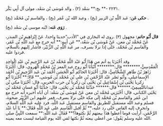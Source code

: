 ٢٢٣١ -** بخ:** سَعْد (٢) ، والد مُوسَى بْن سَعْد، مولى آل أَبِي بَكْر.

**حكى عَن:** عَبد اللَّهِ بْن الزبير (بخ) ، وعبد الله بْن عُمَر (بخ) ، والقاسم بْن مُحَمَّد (بخ) .

**رَوَى عَنه:** ابْنه موسى بْن سَعْد (بخ) .

**قال أَبُو حاتم:** مجهول (٣) .روى له البخاري في "الأدب"حديثا واحدا، عَنْ إِبْرَاهِيم بْن المنذر، عَنْ مُحَمَّد بْن معن، عَنْ مُوسَى بْن سَعْد،** عَن أَبِيهِ:** أنه خرج مع عَبد اللَّهِ بْن عُمَر، والقاسم بْن مُحَمَّد، حَتَّى إذا نزلا بسرف، مر عَبد اللَّهِ بْن الزُّبَيْر، فأشار إليهم بالسلام، فردوا عليه.

وقد أَخْبَرَنَا بِهِ أتم من هَذَا أَبُو عَبْد اللَّهِ مُحَمَّد بْنُ عَبد الرَّحِيمِ بْنِ عَبْدِ الْوَاحِدِ الْمَقْدِسِيُّ،******** قال:******** أَنْبَأَنَا أَبُو روح عبد المعز بْنُ مُحَمَّدٍ الْهَروي، قال: أَخْبَرَنَا زَاهِرُ بْنُ طَاهِرٍ الشَّحَّامِيُّ، قال: أَخْبَرَنَا الحاكم أَبُو الْحَسَن أَحْمَد بْن عَبد الرَّحِيمِ بْن أَحْمَد الإِسماعيلي، وأَبُو نَصْر عَبْد الرَّحْمَنِ بْن علي بْن مُحَمَّد بْن مُوسَى،** قَالا:** أَخْبَرَنَا أَبُو زكريا يَحْيَى بْن إِسْمَاعِيل بْن يَحْيَى بْن زكريا بْن حرب الحربي، قال: أَخْبَرَنَا مكي بْن عبدانالتَّمِيمِيّ،****** قال:****** حَدَّثَنَا مُحَمَّد بْن يَحْيَى، قال: حَدَّثَنَا أَبُو غسان مُحَمَّد بْن يَحْيَى الكناني، قال: أَخْبَرَنِي مُحَمَّد بْن معن عَنْ مُوسَى بْن سَعْد: أن أباه أخبره أنه خرج مع ابن عُمَر والقاسم بْن مُحَمَّد إِلَى مكة حَتَّى نزلا بسرف، فمر عليهم ابن الزُّبَيْر ضحوة، فسلم وعبد الله مستقبل للطريق والقاسم مستقبل عَبد اللَّهِ، فرد عليه عَبد اللَّهِ السلام، وانحرف إليه القاس حَتَّى رد عليه،** ثُمَّ أقبل الْقَاسِم على عَبد اللَّهِ فَقَالَ:** يَا أبا عَبْد الرَّحْمَنِ، أرأيت قوما أعطوا هَذَا بيعتهم ثُمَّ نكثوها؟** فَقَالَ عَبد اللَّهِ:** سمعت النَّبِيُّ صلى الله عليه وسلم يَقُول: من أعطى بيعته ثُمَّ نكثها لقي الله يوم القيامة ليست معه يمينه.